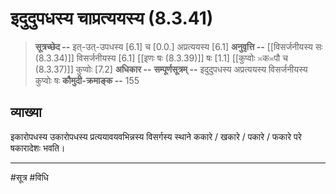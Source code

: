 # इदुदुपधस्य चाप्रत्ययस्य (8.3.41)
> **सूत्रच्छेद --** इत्-उत्-उपधस्य [6.1] च [0.0.] अप्रत्ययस्य [6.1]
> **अनुवृत्ति --** [[विसर्जनीयस्य सः (8.3.34)]] विसर्जनीयस्य [6.1] [[इणः षः (8.3.39)]] षः [1.1] [[कुप्वोः ≍क≍पौ च (8.3.37)]] कुप्वोः [7.2]
> **अधिकार --** 
> **सम्पूर्णसूत्रम् --** इदुदुपधस्य अप्रत्ययस्य विसर्जनीयस्य कुप्वोः षः
> **कौमुदी-क्रमाङ्क --** 155

## व्याख्या

इकारोपधस्य उकारोपधस्य प्रत्ययावयवभिन्नस्य विसर्गस्य स्थाने ककारे / खकारे / पकारे / फकारे परे षकारादेशः भवति।

---
#सूत्र #विधि 